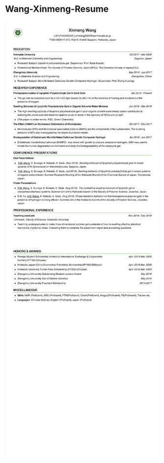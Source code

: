 # Wang-Xinmeng-Resume
<html>

<head>

<meta charset="UTF-8">

<meta name="Generator" content="EditPlus®">

<meta name="Author" content="">

<meta name="Keywords" content="">

<meta name="Description" content="">


</head>

<body>

<img src="0001.jpg">

<img src="0002.jpg">

</body>

</html>
